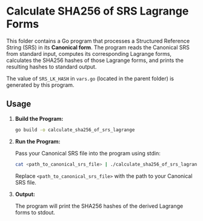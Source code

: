 # Calculate SHA256 of SRS Lagrange Forms

This folder contains a Go program that processes a Structured Reference String (SRS) in its **Canonical form**. The program reads the Canonical SRS from standard input, computes its corresponding Lagrange forms, calculates the SHA256 hashes of those Lagrange forms, and prints the resulting hashes to standard output.

The value of `SRS_LK_HASH` in `vars.go` (located in the parent folder) is generated by this program.

## Usage

1. **Build the Program:**

   ```sh
   go build -o calculate_sha256_of_srs_lagrange
   ```

2. **Run the Program:**

   Pass your Canonical SRS file into the program using stdin:

   ```sh
   cat <path_to_canonical_srs_file> | ./calculate_sha256_of_srs_lagrange
   ```

   Replace `<path_to_canonical_srs_file>` with the path to your Canonical SRS file.

3. **Output:**

   The program will print the SHA256 hashes of the derived Lagrange forms to stdout.
